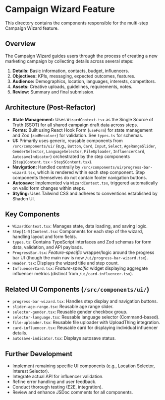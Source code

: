 # Campaign Wizard Feature

This directory contains the components responsible for the multi-step Campaign Wizard feature.

## Overview

The Campaign Wizard guides users through the process of creating a new marketing campaign by collecting details across several steps:

1.  **Details:** Basic information, contacts, budget, influencers.
2.  **Objectives:** KPIs, messaging, expected outcomes, features.
3.  **Audience:** Demographics, location, languages, interests, competitors.
4.  **Assets:** Creative uploads, guidelines, requirements, notes.
5.  **Review:** Summary and final submission.

## Architecture (Post-Refactor)

- **State Management:** Uses `WizardContext.tsx` as the Single Source of Truth (SSOT) for all shared campaign draft data across steps.
- **Forms:** Built using React Hook Form (`useForm`) for state management and Zod (`zodResolver`) for validation. See `types.ts` for schemas.
- **UI:** Primarily uses generic, reusable components from `/src/components/ui/` (e.g., `Button`, `Card`, `Input`, `Select`, `AgeRangeSlider`, `GenderSelector`, `LanguageSelector`, `FileUploader`, `InfluencerCard`, `AutosaveIndicator`) orchestrated by the step components (`Step1Content.tsx` - `Step5Content.tsx`).
- **Navigation:** Handled centrally by `/src/components/ui/progress-bar-wizard.tsx`, which is rendered within each step component. Step components themselves do not contain footer navigation buttons.
- **Autosave:** Implemented via `WizardContext.tsx`, triggered automatically on valid form changes within steps.
- **Styling:** Uses Tailwind CSS and adheres to conventions established by Shadcn UI.

## Key Components

- `WizardContext.tsx`: Manages state, data loading, and saving logic.
- `Step[1-5]Content.tsx`: Components for each step of the wizard, handling layout and form fields.
- `types.ts`: Contains TypeScript interfaces and Zod schemas for form data, validation, and API payloads.
- `ProgressBar.tsx`: _Feature-specific_ wrapper/logic around the progress bar UI (though the main nav is now `/ui/progress-bar-wizard.tsx`).
- `Header.tsx`: Displays the wizard title and step count.
- `InfluencerCard.tsx`: _Feature-specific_ widget displaying aggregate influencer metrics (distinct from `/ui/card-influencer.tsx`).

## Related UI Components (`/src/components/ui/`)

- `progress-bar-wizard.tsx`: Handles step display and navigation buttons.
- `slider-age-range.tsx`: Reusable age range slider.
- `selector-gender.tsx`: Reusable gender checkbox group.
- `selector-language.tsx`: Reusable language selector (Command-based).
- `file-uploader.tsx`: Reusable file uploader with UploadThing integration.
- `card-influencer.tsx`: Reusable card for displaying individual influencer details.
- `autosave-indicator.tsx`: Displays autosave status.

## Further Development

- Implement remaining specific UI components (e.g., Location Selector, Interest Selector).
- Integrate actual API for influencer validation.
- Refine error handling and user feedback.
- Conduct thorough testing (E2E, integration).
- Review and enhance JSDoc comments for all components.
